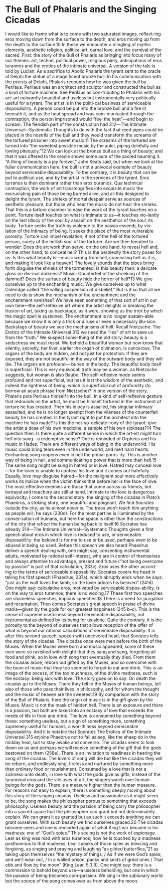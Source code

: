 # The Bull of Phalaris and the Singing Cicadas
I would like to frame what is to come with two saturated images, reflect-ing eros moving down from the surface to the depth, and eros moving up from the depth to the surface.10 In these we encounter a mingling of mythic elements, aesthetic religion, political art, carnal love, and the carnival of the sacred. First: the story of the Bull of Phalaris as bringing into focus many of our themes: art, technē, political power, religious piety, anticipations of eros turannos and the erotics of the intimate universal. A version of the tale is told by Lucian. As a sacrifice to Apollo Phalaris the tyrant sent to the oracle at Delphi the statue of a magnificent bronze bull. 
In his communication with the priests at Delphi, Phalaris recounts how he was given the bull by Perilaus. Perilaus was an architect and sculptor and constructed the bull as a kind of torture machine. See Perilaus as con-tributing to Phalaris with his art: art outwardly beautiful and useless but instrumentally very politically useful for a tyrant. The artist is in the politi-cal business of serviceable disposability. A person could be put into the bronze bull and a fire lit beneath it, and as the heat spread and was com-municated through the contraption, the person imprisoned would “feel the heat”—and begin to scream. The fiendish part of the construction had 312—The Intimate Universal—Systematic Thoughts to do with the fact that reed pipes could be placed in the nostrils of the bull and they would transform the screams of the tortured prisoner into sweet music.11 The screams of the tortured are turned into “the sweetest possible music by the auloi, piping dolefully and lowing piteously.”12 We can look at the bronze bull as a thing of beauty; and that it was offered to the oracle shows some aura of the sacred haunting it. “A thing of beauty is a joy forever,” John Keats said, but when we look at the fuller communication here, the bull is not a univocal example of beauty beyond serviceable disposability. To the contrary, it is beauty that can be put to political use, and by the artist in the services of the tyrant. Eros turranos is then dominant rather than eros ouranios. Qua technical contraption, the work of art transmogrifies into exquisite music the excruciating pain of those being burned alive, and all this designed to delight the tyrant. The shrieks of mortal despair serve as sources of aesthetic pleasure, but those who hear the music do not hear the shrieks.
That this is a torture chamber to ease the work of the tyrant touches on a point. Torture itself touches on what is intimate to us—it touches vio-lently on the last idiocy of the soul by assault on the aesthetics of the soul, its body. Torture seeks the truth by violence to the passio essendi, by vio-lation of the intimacy of being. It seeks the place of the most vulnerable porosity. Torture can impel revelation, if not of the hell of the tortured person, surely of the hellish soul of the torturer. Are we then tempted to wonder: Does the art work then serve, on the one hand, to reveal hell and, on the other hand, to conceal hell? This is the perplexity the story poses for us: Is this what beauty is—music wrong from hell, concealing hell as it is, and making it look like a heaven? The lovely sounds that the pipes bring forth disguise the shrieks of the tormented. Is this beauty then: a delicate gloss on dis-mal darkness? Music: Counterfeit of the shrieking of the damned? Does the surface of beauty hide the horror of hell?13 We give ourselves up to the enchanting music. We give ourselves up to what Coleridge called “the willing suspension of disbelief.” But is it so that all we need to do is show the mechanism of the enchantment and the enchantment vanishes? We have seen something of that sort of art in our own time—the self-reflexive art where the artist delights in breaking the illusion of art, taking us backstage, as it were, showing us the trick by which the magic spell is sustained. The enchantment is no longer sustain-able because we know it is only a trick or a ruse or even a necessary illu-sion. Backstage of beauty we see the mechanisms of hell. Recall Nietzsche: 
The Erotics of the Intimate Universal 313 we need the “lies” of art to save us from the “truth.” We suspect some-thing of the old story: beauty is a seductress we must resist. We behold a beautiful woman but now know that silently, secretly, her liver, earlier the organ of divination, is cancerous. The organs of the body are hidden, and not just for protection. If they are exposed, they are not beautiful in the way of the outward body and they will die. The organs are profound— buried in the body. The beautiful body itself is superficial. This is very equivocal: truth may be a woman, as Nietzsche suggests, but woman is also Baubo. The self-reflexive mode seems profound and not superficial, but has it lost the wisdom of the aesthetic, and indeed the lightness of being, which is superficial out of profundity (to borrow an acute phrase from Nietzsche)? In one version of the story, Phalaris puts Perilaus himself into the bull. In a kind of self-reflexive gesture that redounds on the artist, he must be himself tortured in the instrument of torture he has created. 
Then his idiocy is assailed, his singular intimacy assaulted, and he is no longer exempt from the vileness of the counterfeit beauty he has created. 
Is the tyrant right to put the architect into the machine he has made? Is this the not-so-delicate irony of the tyrant: give the artist a dose of his own medicine, a sample of his own sickness?14 The question then: Is there quite a different sense in which the art-ist might turn hell into song—a redemptive sense? One is reminded of Orpheus and his music in Hades. There are different ways of being in the underworld. His music could bring tears even in the underworld, and melt hard hearts. Enchanting song reopens even in hell the primal poros-ity. This is another way of being in hell, and communicating a power that is more than hell.15 The same song might be sung in hatred or in love. 
Hatred may conceal love—for the lover is unable to confess his love and it comes out hatefully. Equally, love may disguise hatred—for the malignant soul more effectively works its malice when the victim thinks that before her is the face of love. The most effective enemies are those that come across as friends, but betrayal and treachery are still at hand. Intimate to the love is dangerous equivocity.
I come to the second story: the singing of the cicadas in Plato’s Phaedrus, a striking story, one beautiful and poignant. We find Socrates outside the city, as he almost never is. The trees won’t teach him anything as people will, he says (230d). For the most part he is illuminated by the conver-sation of humans, but here the space is other than the constructions of the city that reflect the human being back to itself.16 Socrates has already 314—The Intimate Universal—Systematic Thoughts given a first speech about eros in which love is reduced to use, or serviceable disposability: the beloved is for me to use or be used, perhaps even to be abused in being so used. Before this speech we also heard Phaedrus deliver a speech dealing with, one might say, consenting instrumental adults, motivated by rational self-interest, who are in control of themselves and always attentive to advantage, present and future (“not being overcome by passion” is part of that calculation, 233c). Eros uses the other accord-ing to the terms of serviceable disposability. Socrates covers his head in telling his first speech (Phaedrus, 237a), which abruptly ends when he says: “just as the wolf loves the lamb, so the lover adores his beloved” (241d). One might say: calculative eros, motivated by serviceable dispos-ability, is on the way to eros turannos; there is no wooing.17 These first two speeches are shameless speeches, impious speeches.18 There is a need for purgation and recantation. Then comes Socrates’s great speech in praise of divine mania—given by the gods for our greatest happiness (245 b–c). 
This is the sense of supreme usefulness beyond serviceable disposability, not instrumental as defined by its being for us alone. Quite the contrary, it is the porosity to the beyond of ourselves that allows reception of the offer of what is beyond our rational calculations of serviceable disposability.
It is after this second speech, spoken with uncovered head, that Socrates tells the story of the cicadas. The cicadas once were men before the birth of the Muses. When the Muses were born and music appeared, some of these men were so ravished with delight that they sang and sang, forgetting all food and drink, so in love with song that eventually they died. From them the cicadas arose, reborn but gifted by the Muses, and so overcome with the boon of music that they too seemed to forget to eat and drink. This is an image of the excess, of the too muchness, of the divine madness, such is the ecstasy: being sick with love. The story goes on to say: On death the cicadas go to the Muses. There they tell to the Muses of human beings, tell also of those who pass their lives in philosophy, and for whom the thought and the music of heaven are the sweetest.19 By comparison with the story of the Bull of Phalaris, here the origin of music is in the gift given by the Muses. Music is not the mask of hidden hell. There is an exposure and there is a passion, but both are taken into an ecstasy of love that exceeds the needs of life in food and drink. The love is consumed by something beyond these: something useless, but a sign of something more, something supremely useful for humans, a wor-thiness beyond serviceable disposability. And it is notable that Socrates The Erotics of the Intimate Universal 315 enjoins Phaedrus not to fall asleep, like the sheep do in the midday heat, but to stay awake and converse. The cicadas seem to look down on us and perhaps we will receive something of the gift that the gods bestowed on them (258e). There is an invitation to readiness in hearing the song of the cicadas. The lovers of song will die but like the cicadas they will be reborn, and endlessly sing, tireless and nurtured by something more than ordinary food or nourishment. Consumed by a love that is not a sickness unto death, in love with what the gods give as gifts, instead of the tyrannical eros and the vile uses of art, the singers watch over human beings for the gods. There is a measure higher than the human measure.
For reasons not easy to explain, there is something deeply moving about this story of the singing cicadas. Useless and passionate as it might seem to be, the song makes the philosopher porous to something that exceeds philosophy. Useless beauty and the passion of being carry the philosopher into a sacred space that the philosopher can grant but not determinately explain. We can grant it as granted but as such it exceeds anything we can grant ourselves. With such beauty we find ourselves graced.20 The cicadas become seers and one is reminded again of what King Lear became in his madness: one of “God’s spies.” This seeing is not the work of espionage. Lear as king was mad with eros turannos; now he is touched by a madness posthumous to that madness. Lear speaks of those spies as blessing and forgiving, as singing and praying and laughing “as gilded butterflies,”21 as taking upon themselves “the mystery of things, / As if we were God’s spies; and we’ll wear out, / In a walled prison, packs and sects of great ones / That ebb and flow by the moon” (King Lear, 5.3.9). One might say: there is a commission to behold beyond use—a useless beholding, but one in which the passion of being becomes com-passion. We sing in the sublunary world but the source of the song comes over us from above the moon.